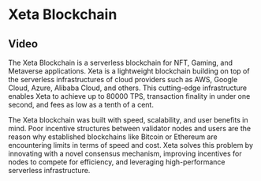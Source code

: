 # Xeta Blockchain

## Video
The Xeta Blockchain is a serverless blockchain for NFT, Gaming, and Metaverse applications. Xeta is a lightweight blockchain building on top of the serverless infrastructures of cloud providers such as AWS, Google Cloud, Azure, Alibaba Cloud, and others. This cutting-edge infrastructure enables Xeta to achieve up to 80000 TPS, transaction finality in under one second, and fees as low as a tenth of a cent.

The Xeta blockchain was built with speed, scalability, and user benefits in mind. Poor incentive structures between validator nodes and users are the reason why established blockchains like Bitcoin or Ethereum are encountering limits in terms of speed and cost. Xeta solves this problem by innovating with a novel consensus mechanism, improving incentives for nodes to compete for efficiency, and leveraging high-performance serverless infrastructure.